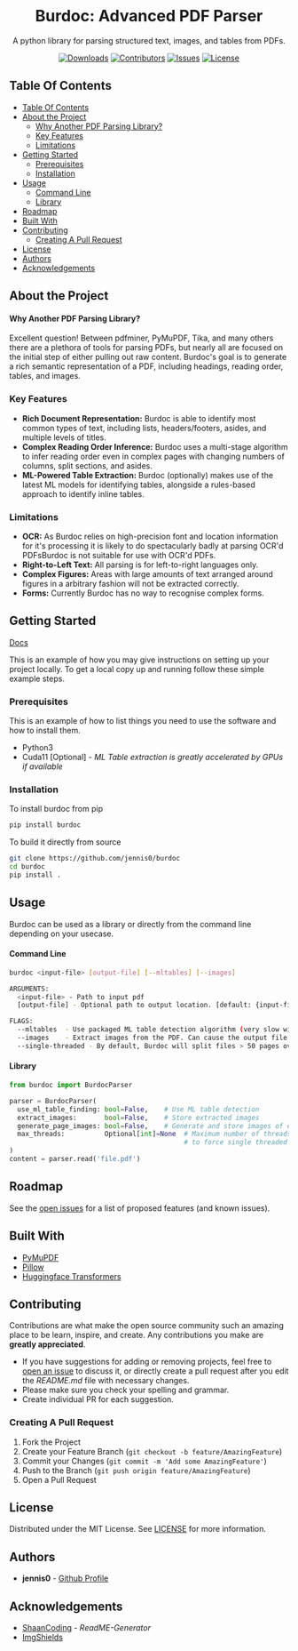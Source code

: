 <br/>
<p align="center">
  <!-- <a href="https://github.com/jennis0/burdoc">
    <img src="images/logo.png" alt="Logo" width="80" height="80">
  </a> -->

  <h1 align="center">Burdoc: Advanced PDF Parser</h1>
  <p align="center">
A python library for parsing structured text, images, and tables from PDFs.
  </p>
</p>

<div align="center">

<a href="">![Downloads](https://img.shields.io/github/downloads/jennis0/Burdoc/total)</a> 
<a href="">![Contributors](https://img.shields.io/github/contributors/jennis0/burdoc?color=dark-green)</a>
<a href="">![Issues](https://img.shields.io/github/issues/jennis0/burdoc)</a>
<a href="">![License](https://img.shields.io/github/license/jennis0/burdoc)</a>

</div>

## Table Of Contents

- [Table Of Contents](#table-of-contents)
- [About the Project](#about-the-project)
    - [Why Another PDF Parsing Library?](#why-another-pdf-parsing-library)
  - [Key Features](#key-features)
  - [Limitations](#limitations)
- [Getting Started](#getting-started)
  - [Prerequisites](#prerequisites)
  - [Installation](#installation)
- [Usage](#usage)
    - [Command Line](#command-line)
    - [Library](#library)
- [Roadmap](#roadmap)
- [Built With](#built-with)
- [Contributing](#contributing)
  - [Creating A Pull Request](#creating-a-pull-request)
- [License](#license)
- [Authors](#authors)
- [Acknowledgements](#acknowledgements)

## About the Project

#### Why Another PDF Parsing Library?
Excellent question! Between pdfminer, PyMuPDF, Tika, and many others there are a plethora of tools for parsing PDFs, but nearly all are focused on the initial step of either pulling out raw content. Burdoc's goal is to generate a rich semantic representation of a PDF, including headings, reading order, tables, and images.

### Key Features
 - **Rich Document Representation:** Burdoc is able to identify most common types of text, including lists, headers/footers, asides, and multiple levels of titles.
 - **Complex Reading Order Inference:** Burdoc uses a multi-stage algorithm to infer reading order even in complex pages with changing numbers of columns, split sections, and asides.
 - **ML-Powered Table Extraction:** Burdoc (optionally) makes use of the latest ML models for identifying tables, alongside a rules-based approach to identify inline tables.


### Limitations
 - **OCR:** As Burdoc relies on high-precision font and location information for it's processing it is likely to do spectacularly badly at parsing OCR'd PDFsBurdoc is not suitable for use with OCR'd PDFs.
 - **Right-to-Left Text:** All parsing is for left-to-right languages only.
 - **Complex Figures:** Areas with large amounts of text arranged around figures in a arbitrary fashion will not be extracted correctly.
 - **Forms:** Currently Burdoc has no way to recognise complex forms.

## Getting Started

[Docs](https://jennis0.github.io/burdoc/burdoc.html)

This is an example of how you may give instructions on setting up your project locally.
To get a local copy up and running follow these simple example steps.

### Prerequisites

This is an example of how to list things you need to use the software and how to install them.

* Python3
* Cuda11 [Optional] - *ML Table extraction is greatly accelerated by GPUs if available*

### Installation
To install burdoc from pip
```bash
pip install burdoc
```
To build it directly from source
```bash
git clone https://github.com/jennis0/burdoc
cd burdoc
pip install .
```

## Usage
Burdoc can be used as a library or directly from the command line depending on your usecase.

#### Command Line
```bash
burdoc <input-file> [output-file] [--mltables] [--images]

ARGUMENTS:
  <input-file> - Path to input pdf
  [output-file] - Optional path to output location. [default: {input-file}.json]

FLAGS:
  --mltables  - Use packaged ML table detection algorithm (very slow without GPU acceleration). [default: False]
  --images    - Extract images from the PDF. Can cause the output file to be very large. [default: False]
  --single-threaded - By default, Burdoc will split files > 50 pages over multiple threads. Only effects large files. [default: False]
```
#### Library

```python
from burdoc import BurdocParser

parser = BurdocParser(
  use_ml_table_finding: bool=False,    # Use ML table detection
  extract_images:       bool=False,    # Store extracted images
  generate_page_images: bool=False,    # Generate and store images of each PDF page
  max_threads:          Optional[int]=None  # Maximum number of threads to use. Set to None to use default or 1 
                                            # to force single threaded
)
content = parser.read('file.pdf')
```

## Roadmap

See the [open issues](https://github.com/jennis0/burdoc/issues) for a list of proposed features (and known issues).

## Built With

* [PyMuPDF](https://github.com/pymupdf/PyMuPDF)
* [Pillow](https://github.com/python-pillow/Pillow)
* [Huggingface Transformers](https://huggingface.co/)

## Contributing

Contributions are what make the open source community such an amazing place to be learn, inspire, and create. Any contributions you make are **greatly appreciated**.
* If you have suggestions for adding or removing projects, feel free to [open an issue](https://github.com/jennis0/burdoc/issues/new) to discuss it, or directly create a pull request after you edit the *README.md* file with necessary changes.
* Please make sure you check your spelling and grammar.
* Create individual PR for each suggestion.

### Creating A Pull Request

1. Fork the Project
2. Create your Feature Branch (`git checkout -b feature/AmazingFeature`)
3. Commit your Changes (`git commit -m 'Add some AmazingFeature'`)
4. Push to the Branch (`git push origin feature/AmazingFeature`)
5. Open a Pull Request

## License

Distributed under the MIT License. See [LICENSE](https://github.com/jennis0/Burdoc/blob/main/LICENSE.md) for more information.

## Authors

* **jennis0** - [Github Profile](https://github.com/jennis0)

## Acknowledgements

* [ShaanCoding](https://github.com/ShaanCoding/) - *ReadME-Generator*
* [ImgShields](https://shields.io/)